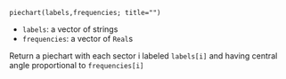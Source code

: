 ```
piechart(labels,frequencies; title="")
```

  * `labels`: a vector of strings
  * `frequencies`: a vector of `Real`s

Return a piechart with each sector i labeled `labels[i]` and having central angle proportional to `frequencies[i]`
